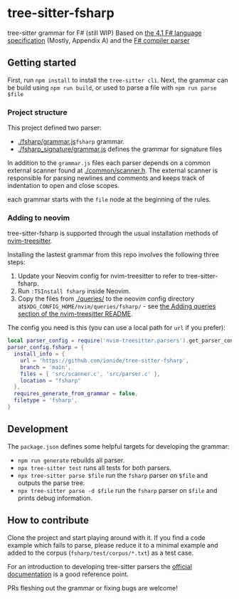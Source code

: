 # tree-sitter-fsharp

tree-sitter grammar for F# (still WIP)
Based on [the 4.1 F# language specification](https://fsharp.org/specs/language-spec/4.1/FSharpSpec-4.1-latest.pdf) (Mostly, Appendix A)
and the [F# compiler parser](https://github.com/dotnet/fsharp/blob/main/src/Compiler/pars.fsy)

## Getting started

First, run `npm install` to install the `tree-sitter cli`.
Next, the grammar can be build using `npm run build`, or used to parse a file with `npm run parse $file`

### Project structure

This project defined two parser:

- [./fsharp/grammar.js](./fsharp/grammar.js)`fsharp` grammar.
- [./fsharp_signature/grammar.js](./fsharp_signature/grammar.js) defines the grammar for signature files

In addition to the `grammar.js` files each parser depends on a common external scanner found at [./common/scanner.h](./common/scanner.h).
The external scanner is responsible for parsing newlines and comments and keeps track of indentation to open and close scopes.

each grammar starts with the `file` node at the beginning of the rules.

### Adding to neovim

tree-sitter-fsharp is supported through the usual installation methods of [nvim-treesitter](https://github.com/nvim-treesitter/nvim-treesitter).

Installing the lastest grammar from this repo involves the following three steps:

1. Update your Neovim config for nvim-treesitter to refer to tree-sitter-fsharp.
2. Run `:TSInstall fsharp` inside Neovim.
3. Copy the files from [./queries/](./queries) to the neovim config directory at`$XDG_CONFIG_HOME/nvim/queries/fsharp/` - see [the Adding queries section of the nvim-treesitter README](https://github.com/nvim-treesitter/nvim-treesitter?tab=readme-ov-file#adding-queries).

The config you need is this (you can use a local path for `url` if you prefer):

```lua
local parser_config = require('nvim-treesitter.parsers').get_parser_configs()
parser_config.fsharp = {
  install_info = {
    url = 'https://github.com/ionide/tree-sitter-fsharp',
    branch = 'main',
    files = { 'src/scanner.c', 'src/parser.c' },
    location = "fsharp"
  },
  requires_generate_from_grammar = false,
  filetype = 'fsharp',
}
```

## Development

The `package.json` defines some helpful targets for developing the grammar:

- `npm run generate` rebuilds all parser.
- `npx tree-sitter test` runs all tests for both parsers.
- `npx tree-sitter parse $file` run the `fsharp` parser on `$file` and outputs the parse tree.
- `npx tree-sitter parse -d $file` run the `fsharp` parser on `$file` and prints debug information.

## How to contribute

Clone the project and start playing around with it.
If you find a code example which fails to parse, please reduce it to a minimal example and added to the corpus (`fsharp/test/corpus/*.txt`) as a test case.

For an introduction to developing tree-sitter parsers the [official documentation](https://tree-sitter.github.io/tree-sitter/creating-parsers) is a good reference point.

PRs fleshing out the grammar or fixing bugs are welcome!

